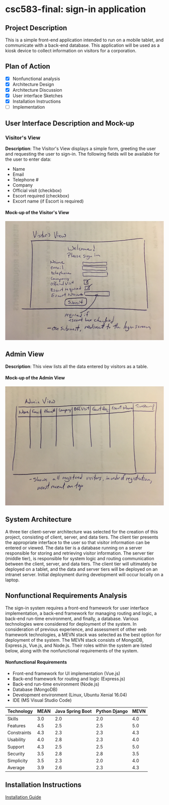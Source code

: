 # csc583-final: sign-in application
## Project Description
This is a simple front-end application intended to run on a mobile tablet, and communicate with
a back-end database.  This application will be used as a kiosk device to collect information on
visitors for a corporation.

## Plan of Action
 - [X] Nonfunctional analysis
 - [X] Architecture Design
 - [X] Architecture Discussion
 - [X] User interface Sketches
 - [X] Installation Instructions
 - [ ] Implementation

## User Interface Description and Mock-up
### Visitor's View
__Description__: The Visitor's View displays a simple form, greeting the user and requesting the
user to sign-in. The following fields will be available for the user to enter data:
 * Name
 * Email
 * Telephone #
 * Company
 * Official visit (checkbox)
 * Escort required (checkbox)
 * Excort name (if Escort is required)

#### Mock-up of the Visitor's View
![Visitor's View](/mock-up/visitors_view.jpg)

## Admin View
__Description__: This view lists all the data entered by visitors as a table.

#### Mock-up of the Admin View
![Admin View](/mock-up/admin_view.JPG)

## System Architecture
A three tier client-server architecture was selected for the creation of this 
project, consisting of client, server, and data tiers.  The client tier presents
the appropriate interface to the user so that visitor information can be entered
or viewed.  The data tier is a database running on a server responsible for
storing and retrieving visitor information.  The server tier (middle tier), is 
responsible for system logic and routing communication between the client,
server, and data tiers. The client tier will ultimately be deployed on a tablet,
and the data and server tiers will be deployed on an intranet server.  Initial
deployment during development will occur locally on a laptop.

## Nonfunctional Requirements Analysis
The sign-in system requires a front-end framework for user interface implementation,
a back-end framework for managing routing and logic, a back-end run-time environment,
and finally, a database.  Various technologies were considered for deployment of the 
system.  In consideration of previous experience, and assessment of other web framework
technologies, a MEVN stack was selected as the best option for deployment of the system.
The MEVN stack consists of MongoDB, Express.js, Vue.js, and Node.js.  Their roles within
the system are listed below, along with the nonfunctional requirements of the system.
 
#### Nonfunctional Requirements
 * Front-end framework for UI implementation (Vue.js)
 * Back-end framework for routing and logic (Express.js)
 * Back-end run-time environment (Node.js)
 * Database (MongoDB)
 * Development environment (Linux, Ubuntu Xenial 16.04)
 * IDE (MS Visual Studio Code)
 

Technology | MEAN | Java Spring Boot | Python Django | MEVN | 
---------- | ---- | ---------------- | ------------- | ---- | 
Skills     | 3.0  | 2.0              | 2.0           | 4.0  | 
Features   | 4.5  | 2.5              | 2.5           | 5.0  | 
Constraints| 4.3  | 2.3              | 2.3           | 4.3  | 
Usability  | 4.0  | 2.8              | 2.3           | 4.0  | 
Support    | 4.3  | 2.5              | 2.5           | 5.0  | 
Security   | 3.5  | 2.8              | 2.8           | 3.5  | 
Simplicity | 3.5  | 2.3              | 2.0           | 4.0  | 
Average    | 3.9  | 2.6              | 2.3           | 4.3  | 


## Installation Instructions
[Installation Guide](/InstallGuide.md)